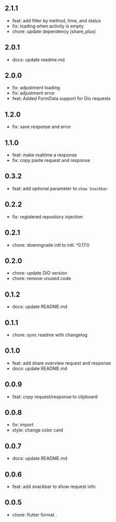 ## 2.1.1

* feat: add filter by method, time, and status
* fix: loading when activity is empty 
* chore: update dependency (share_plus)

## 2.0.1

* docs: update readme.md

## 2.0.0

* fix: adjustment loading
* fix: adjustment error
* feat: Added FormData support for Dio requests

## 1.2.0

* fix: save response and error

## 1.1.0

* feat: make realtime a response
* fix: copy paste request and response

## 0.3.2

* feat: add optional parameter to `show Snackbar`

## 0.2.2

* fix: registered repository injection

## 0.2.1

* chore: downngrade intl to intl: ^0.17.0

## 0.2.0

* chore: update DIO version
* chore: remove unused code

## 0.1.2

* docs: update README.md

## 0.1.1

* chore: sync readme with changelog

## 0.1.0

* feat: add share overview request and response
* docs: update README.md

## 0.0.9

* feat: copy request/response to clipboard

## 0.0.8

* fix: import
* style: change color card

## 0.0.7

* docs: update README.md

## 0.0.6

* feat: add snackbar to show request info

## 0.0.5

* chore: flutter format . 

